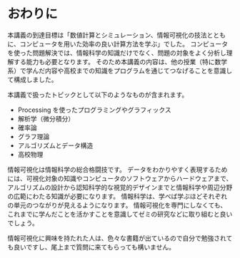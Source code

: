 # おわりに

本講義の到達目標は「数値計算とシミュレーション、情報可視化の技法とともに、コンピュータを用いた効率の良い計算方法を学ぶ」でした。
コンピュータを使った問題解決では、情報科学の知識だけでなく、問題の対象をよく分析し理解する能力も必要となります。
そのため本講義の内容は、他の授業（特に数学系）で学んだ内容や高校までの知識をプログラムを通じてつなげることを意識して構成しました。

本講義で扱ったトピックとして以下のようなものが含まれます。

- Processing を使ったプログラミングやグラフィックス
- 解析学（微分積分）
- 確率論
- グラフ理論
- アルゴリズムとデータ構造
- 高校物理

情報可視化は情報科学の総合格闘技です。
データをわかりやすく表現するためには、可視化対象の知識やコンピュータのソフトウェアからハードウェアまで、アルゴリズムの設計から認知科学的な視覚的デザインまでと情報科学や周辺分野の広範にわたる知識が必要になります。
情報科学は、学べば学ぶほどそれぞれの単元のつながりが見えるようになります。
情報可視化を専門にしなくても、これまでに学んだことを活かすことを意識してゼミの研究などに取り組むと良いでしょう。

情報可視化に興味を持たれた人は、色々な書籍が出ているので自分で勉強されても良いですし、尾上まで質問に来てもらっても構いません。
